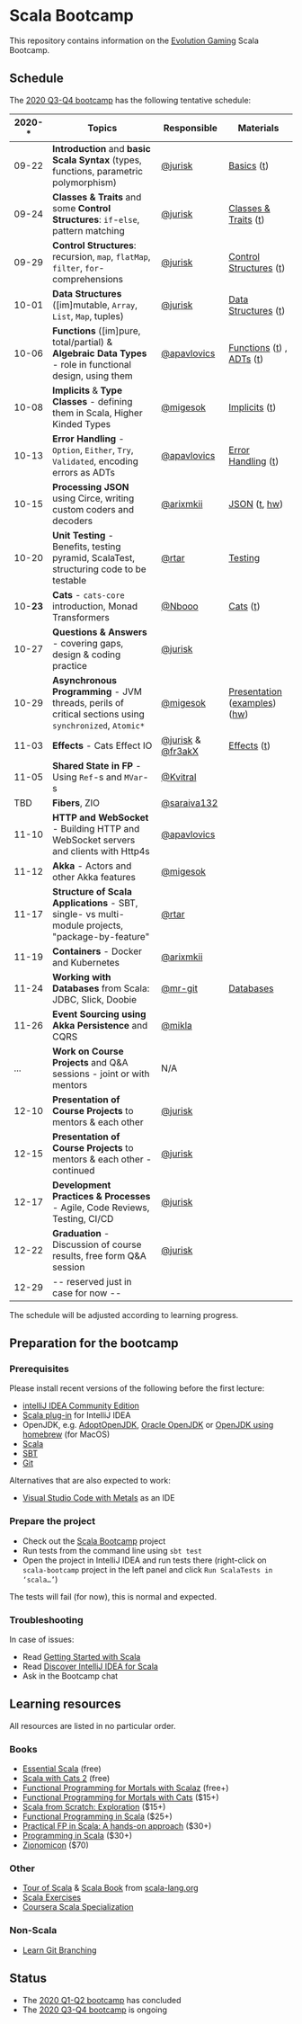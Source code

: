 # Scala Bootcamp

This repository contains information on the [Evolution Gaming](https://eng.evolutiongaming.com/) Scala Bootcamp.

## Schedule

The [2020 Q3-Q4 bootcamp](https://scala-bootcamp.evolutiongaming.com/) has the following tentative schedule:

| 2020-*    | Topics                                                                                                     | Responsible                                                                   | Materials                                                                                                                                                                                                                                                                                                                                  |
|-----------|------------------------------------------------------------------------------------------------------------|-------------------------------------------------------------------------------|--------------------------------------------------------------------------------------------------------------------------------------------------------------------------------------------------------------------------------------------------------------------------------------------------------------------------------------------|
| 09-22     | **Introduction** and **basic Scala Syntax** (types, functions, parametric polymorphism)                    | [@jurisk](https://github.com/jurisk)                                          | [Basics](src/main/scala/com/evolutiongaming/bootcamp/basics/Basics.scala) ([t](src/test/scala/com/evolutiongaming/bootcamp/basics/BasicsSpec.scala))                                                                                                                                                                                       |
| 09-24     | **Classes & Traits** and some **Control Structures**: `if`-`else`, pattern matching                        | [@jurisk](https://github.com/jurisk)                                          | [Classes & Traits](src/main/scala/com/evolutiongaming/bootcamp/basics/ClassesAndTraits.scala) ([t](src/test/scala/com/evolutiongaming/bootcamp/basics/ClassesAndTraitsSpec.scala))                                                                                                                                                         |
| 09-29     | **Control Structures**: recursion, `map`, `flatMap`, `filter`, `for`-comprehensions                        | [@jurisk](https://github.com/jurisk)                                          | [Control Structures](src/main/scala/com/evolutiongaming/bootcamp/basics/ControlStructures.scala) ([t](src/test/scala/com/evolutiongaming/bootcamp/basics/ControlStructuresSpec.scala))                                                                                                                                                     |
| 10-01     | **Data Structures** ([im]mutable, `Array`, `List`, `Map`, tuples)                                          | [@jurisk](https://github.com/jurisk)                                          | [Data Structures](src/main/scala/com/evolutiongaming/bootcamp/basics/DataStructures.scala) ([t](src/test/scala/com/evolutiongaming/bootcamp/basics/DataStructuresSpec.scala))                                                                                                                                                              |
| 10-06     | **Functions** ([im]pure, total/partial) & **Algebraic Data Types** - role in functional design, using them | [@apavlovics](https://github.com/apavlovics)                                  | [Functions](src/main/scala/com/evolutiongaming/bootcamp/functions/Functions.scala) ([t](src/test/scala/com/evolutiongaming/bootcamp/functions/FunctionsSpec.scala)) , [ADTs](src/main/scala/com/evolutiongaming/bootcamp/adt/AlgebraicDataTypes.scala) ([t](src/test/scala/com/evolutiongaming/bootcamp/adt/AlgebraicDataTypesSpec.scala)) |
| 10-08     | **Implicits** & **Type Classes** - defining them in Scala, Higher Kinded Types                             | [@migesok](https://github.com/migesok)                                        | [Implicits](src/main/scala/com/evolutiongaming/bootcamp/typeclass/Implicits.scala) ([t](src/test/scala/com/evolutiongaming/bootcamp/typeclass/ImplicitsSpec.scala))                                                                                                                                                                        |
| 10-13     | **Error Handling** - `Option`, `Either`, `Try`, `Validated`, encoding errors as ADTs                       | [@apavlovics](https://github.com/apavlovics)                                  | [Error Handling](src/main/scala/com/evolutiongaming/bootcamp/error_handling/ErrorHandling.scala) ([t](src/test/scala/com/evolutiongaming/bootcamp/error_handling/ErrorHandlingSpec.scala))                                                                                                                                                 |
| 10-15     | **Processing JSON** using Circe, writing custom coders and decoders                                        | [@arixmkii](https://github.com/arixmkii)                                      | [JSON](src/main/scala/com/evolutiongaming/bootcamp/json/CirceExercises.scala) ([t](src/test/scala/com/evolutiongaming/bootcamp/json/CirceExercisesSpec.scala), [hw](src/test/scala/com/evolutiongaming/bootcamp/json/HomeworkSpec.scala))                                                                                                  |
| 10-20     | **Unit Testing** - Benefits, testing pyramid, ScalaTest, structuring code to be testable                   | [@rtar](https://github.com/rtar)                                              | [Testing](src/test/scala/com/evolutiongaming/bootcamp/testing2)                                                                                                                                                                                                                                                                            |
| 10-**23** | **Cats** - `cats-core` introduction, Monad Transformers                                                    | [@Nbooo](https://github.com/Nbooo)                                            | [Cats](https://github.com/evolution-gaming/scala-bootcamp/tree/master/src/main/scala/com/evolutiongaming/bootcamp/cats/v2) ([t](https://github.com/evolution-gaming/scala-bootcamp/tree/master/src/test/scala/com/evolutiongaming/bootcamp/cats/v2))                                                                                       |
| 10-27     | **Questions & Answers** - covering gaps, design & coding practice                                          | [@jurisk](https://github.com/jurisk)                                          |                                                                                                                                                                                                                                                                                                                                            |
| 10-29     | **Asynchronous Programming** - JVM threads, perils of critical sections using `synchronized`, `Atomic*`    | [@migesok](https://github.com/migesok)                                        | [Presentation](presentations/2020-q1-q2/Asynchronous%20programming.pdf) ([examples](src/main/scala/com/evolutiongaming/bootcamp/async/async.scala)) ([hw](src/main/scala/com/evolutiongaming/bootcamp/async/AsyncHomework.scala))                                                                                                          |
| 11-03     | **Effects** - Cats Effect IO                                                                               | [@jurisk](https://github.com/jurisk) & [@fr3akX](https://github.com/fr3akX)   | [Effects](src/main/scala/com/evolutiongaming/bootcamp/effects) ([t](src/test/scala/com/evolutiongaming/bootcamp/effects/EffectsSpec.scala))                                                                                                                                                                                                |
| 11-05     | **Shared State in FP** - Using `Ref`-s and `MVar`-s                                                        | [@Kvitral](https://github.com/Kvitral)                                        |                                                                                                                                                                                                                                                                                                                                            |
| TBD       | **Fibers**, ZIO                                                                                            | [@saraiva132](https://github.com/saraiva132)                                  |                                                                                                                                                                                                                                                                                                                                            |
| 11-10     | **HTTP and WebSocket** - Building HTTP and WebSocket servers and clients with Http4s                       | [@apavlovics](https://github.com/apavlovics)                                  |                                                                                                                                                                                                                                                                                                                                            |
| 11-12     | **Akka** - Actors and other Akka features                                                                  | [@migesok](https://github.com/migesok)                                        |                                                                                                                                                                                                                                                                                                                                            |
| 11-17     | **Structure of Scala Applications** - SBT, single- vs multi-module projects, "package-by-feature"          | [@rtar](https://github.com/rtar)                                              |                                                                                                                                                                                                                                                                                                                                            |
| 11-19     | **Containers** - Docker and Kubernetes                                                                     | [@arixmkii](https://github.com/arixmkii)                                      |                                                                                                                                                                                                                                                                                                                                            |
| 11-24     | **Working with Databases** from Scala: JDBC, Slick, Doobie                                                 | [@mr-git](https://github.com/mr-git)                                          | [Databases](src/main/scala/com/evolutiongaming/bootcamp/db/DoobieExercises.scala)                                                                                                                                                                                                                                                          |
| 11-26     | **Event Sourcing using Akka Persistence** and CQRS                                                         | [@mikla](https://github.com/mikla)                                            |                                                                                                                                                                                                                                                                                                                                            |
| ...       | **Work on Course Projects** and Q&A sessions - joint or with mentors                                       | N/A                                                                           |                                                                                                                                                                                                                                                                                                                                            |
| 12-10     | **Presentation of Course Projects** to mentors & each other                                                | [@jurisk](https://github.com/jurisk)                                          |                                                                                                                                                                                                                                                                                                                                            |
| 12-15     | **Presentation of Course Projects** to mentors & each other - continued                                    | [@jurisk](https://github.com/jurisk)                                          |                                                                                                                                                                                                                                                                                                                                            |
| 12-17     | **Development Practices & Processes** - Agile, Code Reviews, Testing, CI/CD                                | [@jurisk](https://github.com/jurisk)                                          |                                                                                                                                                                                                                                                                                                                                            |
| 12-22     | **Graduation** - Discussion of course results, free form Q&A session                                       | [@jurisk](https://github.com/jurisk)                                          |                                                                                                                                                                                                                                                                                                                                            |
| 12-29     | -- reserved just in case for now --                                                                        |                                                                               |                                                                                                                                                                                                                                                                                                                                            |

The schedule will be adjusted according to learning progress.

## Preparation for the bootcamp

### Prerequisites

Please install recent versions of the following before the first lecture:
- [intelliJ IDEA Community Edition](https://www.jetbrains.com/idea/download/)
- [Scala plug-in](https://www.jetbrains.com/help/idea/discover-intellij-idea-for-scala.html) for IntelliJ IDEA
- OpenJDK, e.g. [AdoptOpenJDK](https://adoptopenjdk.net/), [Oracle OpenJDK](https://jdk.java.net/) or [OpenJDK using homebrew](https://formulae.brew.sh/formula/openjdk) (for MacOS)
- [Scala](https://www.scala-lang.org/download/)
- [SBT](https://www.scala-sbt.org/download.html)
- [Git](https://git-scm.com/downloads)

Alternatives that are also expected to work:
- [Visual Studio Code with Metals](https://marketplace.visualstudio.com/items?itemName=scalameta.metals) as an IDE

### Prepare the project

- Check out the [Scala Bootcamp](https://github.com/evolution-gaming/scala-bootcamp) project
- Run tests from the command line using `sbt test`
- Open the project in IntelliJ IDEA and run tests there (right-click on `scala-bootcamp` project in the left panel and click `Run ScalaTests in ‘scala…’`)

The tests will fail (for now), this is normal and expected.

### Troubleshooting

In case of issues:
- Read [Getting Started with Scala](https://docs.scala-lang.org/getting-started/index.html)
- Read [Discover IntelliJ IDEA for Scala](https://www.jetbrains.com/help/idea/discover-intellij-idea-for-scala.html)
- Ask in the Bootcamp chat

## Learning resources

All resources are listed in no particular order.

### Books

- [Essential Scala](https://underscore.io/books/essential-scala/) (free)
- [Scala with Cats 2](https://www.scalawithcats.com/) (free)
- [Functional Programming for Mortals with Scalaz](https://leanpub.com/fpmortals) (free+)
- [Functional Programming for Mortals with Cats](https://leanpub.com/fpmortals-cats) ($15+)
- [Scala from Scratch: Exploration](https://leanpub.com/scala-from-scratch-exploration) ($15+)
- [Functional Programming in Scala](https://www.manning.com/books/functional-programming-in-scala#toc) ($25+)
- [Practical FP in Scala: A hands-on approach](https://leanpub.com/pfp-scala) ($30+)
- [Programming in Scala](https://booksites.artima.com/programming_in_scala_3ed) ($30+)
- [Zionomicon](https://www.zionomicon.com/) ($70)

### Other

- [Tour of Scala](https://docs.scala-lang.org/tour/tour-of-scala.html) & [Scala Book](https://docs.scala-lang.org/overviews/scala-book/introduction.html) from [scala-lang.org](https://www.scala-lang.org/)
- [Scala Exercises](https://www.scala-exercises.org/) 
- [Coursera Scala Specialization](https://www.coursera.org/specializations/scala)

### Non-Scala

- [Learn Git Branching](https://learngitbranching.js.org/)

## Status

* The [2020 Q1-Q2 bootcamp](https://evolution-gaming.timepad.ru/event/1106949/) has concluded
* The [2020 Q3-Q4 bootcamp](https://scala-bootcamp.evolutiongaming.com/) is ongoing
